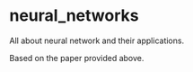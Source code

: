 # neural_networks
All about neural network and their applications.

Based on the paper provided above.

